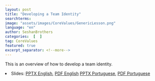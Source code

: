 ```yaml
---
layout: post
title: "Developing a Team Identity"
searchterms:
image: "assets/images/CoreValues/GenericLesson.png"
language: "en"
author: SeshanBrothers
categories:  [  ]
tag: CoreValues
featured: true
excerpt_separator: <!--more-->
---
```

 This is an overview of how to develop a team identity.
 <!--more-->

 <li class="ng-binding">Slides:
 <a href="/translations/en-us/CoreValues/TeamIdentity.pptx">PPTX English</a>,
 <a href="/translations/en-us/CoreValues/TeamIdentity.pdf">PDF English</a>
 <a href="/translations/pt-br/CoreValues/IdentidadedaEquipe.pptx">PPTX Portuguese</a>,
 <a href="/translations/pt-br/CoreValues/IdentidadedaEquipe.pdf">PDF Portuguese</a>
 </li>
